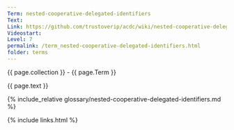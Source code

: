 ```yaml
---
Term: nested-cooperative-delegated-identifiers
Text: 
Link: https://github.com/trustoverip/acdc/wiki/nested-cooperative-delegated-identifiers.md
Videostart: 
Level: 7
permalink: /term_nested-cooperative-delegated-identifiers.html
folder: terms
---
```


{{ page.collection }} - {{ page.Term }}

   {{ page.text }}

{% include_relative glossary/nested-cooperative-delegated-identifiers.md %}

 {% include links.html %} 
